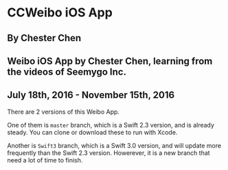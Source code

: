 # CCWeibo iOS App
## By Chester Chen
## Weibo iOS App by Chester Chen, learning from the videos of Seemygo Inc.
## July 18th, 2016 - November 15th, 2016

There are 2 versions of this Weibo App.

One of them is `master` branch, which is a Swift 2.3 version, and is already steady. You can clone or download these to run with Xcode. 

Another is `Swift3` branch, which is a Swift 3.0 version, and will update more frequently than the Swift 2.3 version. Howerever, it is a new branch that need a lot of time to finish.